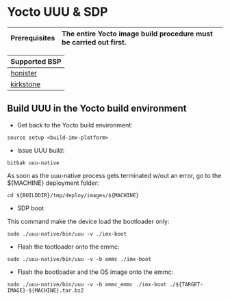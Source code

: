 # Yocto UUU & SDP

| Prerequisites | The entire Yocto image build procedure must be carried out first.
| :--- | :--- |


|Supported BSP|
| :--- |
|[honister](https://github.com/compulab-yokneam/meta-bsp-imx8mp/tree/honister)|
|[kirkstone](https://github.com/compulab-yokneam/meta-bsp-imx8mp/tree/kirkstone)|


## Build UUU in the Yocto build environment

* Get back to the Yocto build environment:
```
source setup <build-imx-platform>
```
* Issue UUU build:
```
bitbak uuu-native
```
As soon as the uuu-native process gets terminated w/out an error, go to the ${MACHINE} deployment folder:
```
cd ${BUILDDIR}/tmp/deploy/images/${MACHINE}
```

* SDP boot

This command make the device load the bootloader only:
```
sudo ./uuu-native/bin/uuu -v ./imx-boot
```

* Flash the tootloader onto the emmc:
```
sudo ./uuu-native/bin/uuu -v -b emmc ./imx-boot
```

* Flash the bootloader and the OS image onto the emmc:
```
sudo ./uuu-native/bin/uuu -v -b emmc_emmc ./imx-boot ./${TARGET-IMAGE}-${MACHINE}.tar.bz2
```
